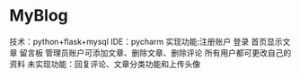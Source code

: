 # MyBlog
技术：python+flask+mysql
IDE：pycharm
实现功能:注册账户 登录 首页显示文章 留言板 管理员账户可添加文章、删除文章、删除评论 所有用户都可更改自己的资料
未实现功能：回复评论、文章分类功能和上传头像
